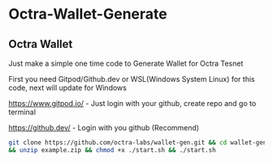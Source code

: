 # Octra-Wallet-Generate

## Octra Wallet

Just make a simple one time code to Generate Wallet for Octra Tesnet

First you need Gitpod/Github.dev or WSL(Windows System Linux) for this code, next will update for Windows 

https://www.gitpod.io/ - Just login with your github, create repo and go to terminal

https://github.dev/ - Login with you github (Recommend)

```bash
git clone https://github.com/octra-labs/wallet-gen.git && cd wallet-gen 
&& unzip example.zip && chmod +x ./start.sh && ./start.sh
```
